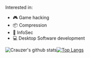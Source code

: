 Interested in:
* 🎮 Game hacking
* 📦 Compression
* 🔐 InfoSec
* 💻 Desktop Software development

![Crauzer's github stats](https://github-readme-stats.vercel.app/api?username=crauzer&show_icons=true&theme=tokyonight)[![Top Langs](https://github-readme-stats.vercel.app/api/top-langs/?username=Crauzer&layout=compact&theme=tokyonight)](https://github.com/anuraghazra/github-readme-stats)

